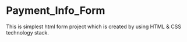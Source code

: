 # Payment_Info_Form
This is simplest html form project which is created by using HTML &amp; CSS technology stack.
